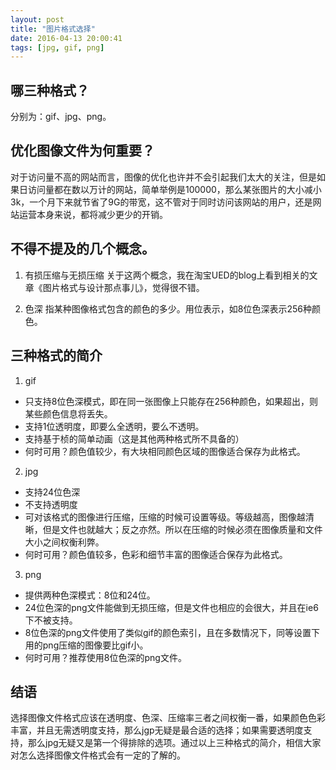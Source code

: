 ```yaml
---
layout: post
title: "图片格式选择"
date: 2016-04-13 20:00:41
tags: [jpg, gif, png]
---
```


## 哪三种格式？

分别为：gif、jpg、png。

## 优化图像文件为何重要？

对于访问量不高的网站而言，图像的优化也许并不会引起我们太大的关注，但是如果日访问量都在数以万计的网站，简单举例是100000，那么某张图片的大小减小3k，一个月下来就节省了9G的带宽，这不管对于同时访问该网站的用户，还是网站运营本身来说，都将减少更少的开销。

## 不得不提及的几个概念。

1. 有损压缩与无损压缩
关于这两个概念，我在淘宝UED的blog上看到相关的文章《图片格式与设计那点事儿》，觉得很不错。

2. 色深
指某种图像格式包含的颜色的多少。用位表示，如8位色深表示256种颜色。

## 三种格式的简介

1. gif
- 只支持8位色深模式，即在同一张图像上只能存在256种颜色，如果超出，则某些颜色信息将丢失。
- 支持1位透明度，即要么全透明，要么不透明。
- 支持基于桢的简单动画（这是其他两种格式所不具备的）
- 何时可用？颜色值较少，有大块相同颜色区域的图像适合保存为此格式。

2. jpg
- 支持24位色深
- 不支持透明度
- 可对该格式的图像进行压缩，压缩的时候可设置等级。等级越高，图像越清晰，但是文件也就越大；反之亦然。所以在压缩的时候必须在图像质量和文件大小之间权衡利弊。
- 何时可用？颜色值较多，色彩和细节丰富的图像适合保存为此格式。

3. png
- 提供两种色深模式：8位和24位。
- 24位色深的png文件能做到无损压缩，但是文件也相应的会很大，并且在ie6下不被支持。
- 8位色深的png文件使用了类似gif的颜色索引，且在多数情况下，同等设置下用的png压缩的图像要比gif小。
- 何时可用？推荐使用8位色深的png文件。

## 结语

选择图像文件格式应该在透明度、色深、压缩率三者之间权衡一番，如果颜色色彩丰富，并且无需透明度支持，那么jgp无疑是最合适的选择；如果需要透明度支持，那么jpg无疑又是第一个得排除的选项。通过以上三种格式的简介，相信大家对怎么选择图像文件格式会有一定的了解的。

